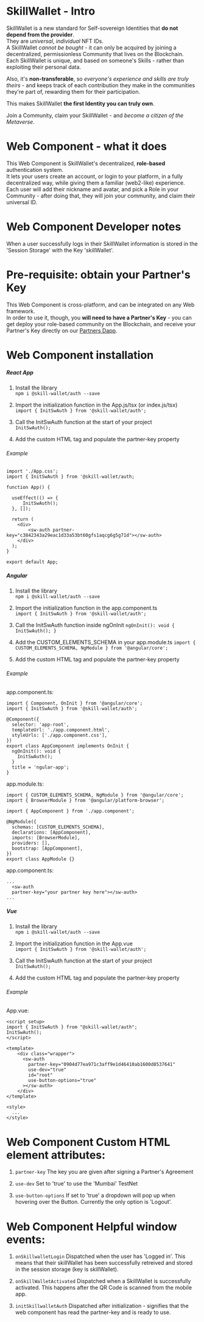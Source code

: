 # SkillWallet - Intro

SkillWallet is a new standard for Self-sovereign Identities that **do not depend from the provider**.  
They are _universal_, _individual_ NFT IDs.  
A SkillWallet _cannot be bought_ - it can only be acquired by joining a decentralized, permissionless Community that lives on the Blockchain.  
Each SkillWallet is unique, and based on someone's Skills - rather than exploiting their personal data.

Also, it's **non-transferable**, so _everyone's experience and skills are truly theirs_ - and keeps track of each contribution they make in the communities they're part of, rewarding them for their participation.

This makes SkillWallet **the first Identity you can truly own**.

Join a Community, claim your SkillWallet - and _become a citizen of the Metaverse_.

# Web Component - what it does

This Web Component is SkillWallet's decentralized, **role-based** authentication system.  
It lets your users create an account, or login to your platform, in a fully decentralized way, while giving them a familiar (web2-like) experience.  
Each user will add their nickname and avatar, and pick a Role in your Community - after doing that, they will join your community, and claim their universal ID.

# Web Component Developer notes

When a user successfully logs in their SkillWallet information is stored in the 'Session Storage' with the Key 'skillWallet'.

# Pre-requisite: obtain your Partner's Key

This Web Component is cross-platform, and can be integrated on any Web framework.  
In order to use it, though, you **will need to have a Partner's Key** - you can get deploy your role-based community on the Blockchain, and receive your Partner's Key directly on our [Partners Dapp](https://partners.skillwallet.id).

# Web Component installation

##### React App

1. Install the library  
   `npm i @skill-wallet/auth --save`

2. Import the initialization function in the App.js/tsx (or index.js/tsx)  
   `import { InitSwAuth } from '@skill-wallet/auth';`

3. Call the InitSwAuth function at the start of your project  
   `InitSwAuth();`

4. Add the custom HTML tag and populate the partner-key property

###### Example

```
import './App.css';
import { InitSwAuth } from '@skill-wallet/auth;

function App() {

  useEffect(() => {
      InitSwAuth();
  }, []);

  return (
    <div>
        <sw-auth partner-key="c3842343a29eac1d33a53bt60gfs1aqcg6g5g71d"></sw-auth>
    </div>
  );
}

export default App;
```

##### Angular

1. Install the library  
   `npm i @skill-wallet/auth --save`

2. Import the initialization function in the app.component.ts  
   `import { InitSwAuth } from '@skill-wallet/auth';`

3. Call the InitSwAuth function inside ngOnInit
   `ngOnInit(): void { InitSwAuth(); }`

4. Add the CUSTOM_ELEMENTS_SCHEMA in your app.module.ts
   `import { CUSTOM_ELEMENTS_SCHEMA, NgModule } from '@angular/core';`

5. Add the custom HTML tag and populate the partner-key property

###### Example

app.component.ts:

```
import { Component, OnInit } from '@angular/core';
import { InitSwAuth } from '@skill-wallet/auth';

@Component({
  selector: 'app-root',
  templateUrl: './app.component.html',
  styleUrls: ['./app.component.css'],
})
export class AppComponent implements OnInit {
  ngOnInit(): void {
    InitSwAuth();
  }
  title = 'ngular-app';
}
```

app.module.ts:

```
import { CUSTOM_ELEMENTS_SCHEMA, NgModule } from '@angular/core';
import { BrowserModule } from '@angular/platform-browser';

import { AppComponent } from './app.component';

@NgModule({
  schemas: [CUSTOM_ELEMENTS_SCHEMA],
  declarations: [AppComponent],
  imports: [BrowserModule],
  providers: [],
  bootstrap: [AppComponent],
})
export class AppModule {}

```

app.component.ts:

```
...
  <sw-auth
  partner-key="your partner key here"></sw-auth>
...
```

##### Vue

1. Install the library  
   `npm i @skill-wallet/auth --save`

2. Import the initialization function in the App.vue  
   `import { InitSwAuth } from '@skill-wallet/auth';`

3. Call the InitSwAuth function at the start of your project  
   `InitSwAuth();`

4. Add the custom HTML tag and populate the partner-key property

###### Example

App.vue:

```
<script setup>
import { InitSwAuth } from "@skill-wallet/auth";
InitSwAuth();
</script>

<template>
    <div class="wrapper">
      <sw-auth
        partner-key="0904d77ea971c3aff9e1d46410ab1600d8537641"
        use-dev="true"
        id="root"
        use-button-options="true"
      ></sw-auth>
    </div>
</template>

<style>
  ...
</style>

```

# Web Component Custom HTML element attributes:

1. `partner-key`
   The key you are given after signing a Partner's Agreement

2. `use-dev`
   Set to 'true' to use the 'Mumbai' TestNet

3. `use-button-options`
   If set to 'true' a dropdown will pop up when hovering over the Button. Currently the only option is 'Logout'.

# Web Component Helpful window events:

1. `onSkillwalletLogin`
   Dispatched when the user has 'Logged in'. This means that their skillWallet has been successfully retreived and stored in the session storage (key is skillWallet).

2. `onSkillWalletActivated`
   Dispatched when a SkillWallet is successfully activated. This happens after the QR Code is scanned from the mobile app.

3. `initSkillwalletAuth`
   Dispatched after initialization - signifies that the web component has read the partner-key and is ready to use.
